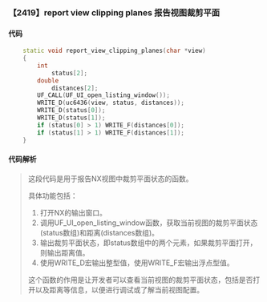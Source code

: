 ### 【2419】report view clipping planes 报告视图裁剪平面

#### 代码

```cpp
    static void report_view_clipping_planes(char *view)  
    {  
        int  
            status[2];  
        double  
            distances[2];  
        UF_CALL(UF_UI_open_listing_window());  
        WRITE_D(uc6436(view, status, distances));  
        WRITE_D(status[0]);  
        WRITE_D(status[1]);  
        if (status[0] > 1) WRITE_F(distances[0]);  
        if (status[1] > 1) WRITE_F(distances[1]);  
    }

```

#### 代码解析

> 这段代码是用于报告NX视图中裁剪平面状态的函数。
>
> 具体功能包括：
>
> 1. 打开NX的输出窗口。
> 2. 调用UF_UI_open_listing_window函数，获取当前视图的裁剪平面状态(status数组)和距离(distances数组)。
> 3. 输出裁剪平面状态，即status数组中的两个元素，如果裁剪平面打开，则输出距离值。
> 4. 使用WRITE_D宏输出整型值，使用WRITE_F宏输出浮点型值。
>
> 这个函数的作用是让开发者可以查看当前视图的裁剪平面状态，包括是否打开以及距离等信息，以便进行调试或了解当前视图配置。
>
